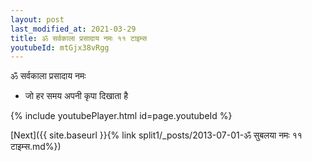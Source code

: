 ```yaml
---
layout: post
last_modified_at: 2021-03-29
title: ॐ सर्वकाला प्रसादाय नमः ११ टाइम्स
youtubeId: mtGjx38vRgg
---
```

 
 
 ॐ सर्वकाला प्रसादाय नमः  
 
 -  जो हर समय अपनी कृपा दिखाता है 
 
  
 
  
 
 
 
 
 
 


{% include youtubePlayer.html id=page.youtubeId %}
 
[Next]({{ site.baseurl }}{% link  split1/_posts/2013-07-01-ॐ सुबलया नमः ११ टाइम्स.md%})
 

